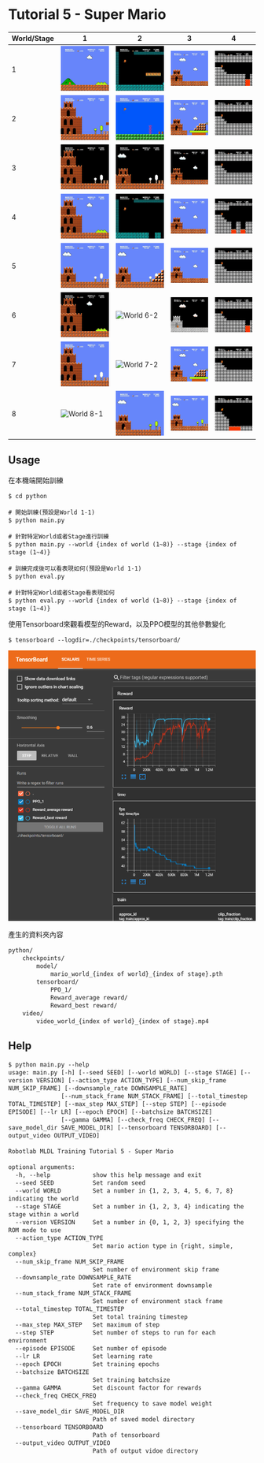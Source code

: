 # Tutorial 5 - Super Mario
|World/Stage|1|2|3|4|
|-|-|-|-|-|
|1|![World 1-1](./img/mario_world_1_1.gif)|![World 1-2](./img/mario_world_1_2.gif)|![World 1-3](./img/mario_world_1_3.gif)|![World 1-4](./img/mario_world_1_4.gif)|
|2|![World 2-1](./img/mario_world_2_1.gif)|![World 2-2](./img/mario_world_2_2.gif)|![World 2-3](./img/mario_world_2_3.gif)|![World 2-4](./img/mario_world_2_4.gif)|
|3|![World 3-1](./img/mario_world_3_1.gif)|![World 3-2](./img/mario_world_3_2.gif)|![World 3-3](./img/mario_world_3_3.gif)|![World 3-4](./img/mario_world_3_4.gif)|
|4|![World 4-1](./img/mario_world_4_1.gif)|![World 4-2](./img/mario_world_4_2.gif)|![World 4-3](./img/mario_world_4_3.gif)|![World 4-4](./img/mario_world_4_4.gif)|
|5|![World 5-1](./img/mario_world_5_1.gif)|![World 5-2](./img/mario_world_5_2.gif)|![World 5-3](./img/mario_world_5_3.gif)|![World 5-4](./img/mario_world_5_4.gif)|
|6|![World 6-1](./img/mario_world_6_1.gif)|![World 6-2](./img/mario_world_6_2.gif)|![World 6-3](./img/mario_world_6_3.gif)|![World 6-4](./img/mario_world_6_4.gif)|
|7|![World 7-1](./img/mario_world_7_1.gif)|![World 7-2](./img/mario_world_7_2.gif)|![World 7-3](./img/mario_world_7_3.gif)|![World 7-4](./img/mario_world_7_4.gif)|
|8|![World 8-1](./img/mario_world_8_1.gif)|![World 8-2](./img/mario_world_8_2.gif)|![World 8-3](./img/mario_world_8_3.gif)|![World 8-4](./img/mario_world_8_4.gif)|

## Usage
在本機端開始訓練
```shell
$ cd python

# 開始訓練(預設是World 1-1)
$ python main.py

# 針對特定World或者Stage進行訓練
$ python main.py --world {index of world (1~8)} --stage {index of stage (1~4)}

# 訓練完成後可以看表現如何(預設是World 1-1)
$ python eval.py

# 針對特定World或者Stage看表現如何
$ python eval.py --world {index of world (1~8)} --stage {index of stage (1~4)}
```

使用Tensorboard來觀看模型的Reward，以及PPO模型的其他參數變化
```shell
$ tensorboard --logdir=./checkpoints/tensorboard/
```

![tensorboard](./img/tutorial-5-tensorboard.png)

產生的資料夾內容
```shell
python/
    checkpoints/
        model/
            mario_world_{index of world}_{index of stage}.pth
        tensorboard/
            PPO_1/
            Reward_average reward/
            Reward_best reward/
    video/
        video_world_{index of world}_{index of stage}.mp4
```

## Help
```shell
$ python main.py --help
usage: main.py [-h] [--seed SEED] [--world WORLD] [--stage STAGE] [--version VERSION] [--action_type ACTION_TYPE] [--num_skip_frame NUM_SKIP_FRAME] [--downsample_rate DOWNSAMPLE_RATE]
               [--num_stack_frame NUM_STACK_FRAME] [--total_timestep TOTAL_TIMESTEP] [--max_step MAX_STEP] [--step STEP] [--episode EPISODE] [--lr LR] [--epoch EPOCH] [--batchsize BATCHSIZE]
               [--gamma GAMMA] [--check_freq CHECK_FREQ] [--save_model_dir SAVE_MODEL_DIR] [--tensorboard TENSORBOARD] [--output_video OUTPUT_VIDEO]

Robotlab MLDL Training Tutorial 5 - Super Mario

optional arguments:
  -h, --help            show this help message and exit
  --seed SEED           Set random seed
  --world WORLD         Set a number in {1, 2, 3, 4, 5, 6, 7, 8} indicating the world
  --stage STAGE         Set a number in {1, 2, 3, 4} indicating the stage within a world
  --version VERSION     Set a number in {0, 1, 2, 3} specifying the ROM mode to use
  --action_type ACTION_TYPE
                        Set mario action type in {right, simple, complex}
  --num_skip_frame NUM_SKIP_FRAME
                        Set number of environment skip frame
  --downsample_rate DOWNSAMPLE_RATE
                        Set rate of environment downsample
  --num_stack_frame NUM_STACK_FRAME
                        Set number of environment stack frame
  --total_timestep TOTAL_TIMESTEP
                        Set total training timestep
  --max_step MAX_STEP   Set maximum of step
  --step STEP           Set number of steps to run for each environment
  --episode EPISODE     Set number of episode
  --lr LR               Set learning rate
  --epoch EPOCH         Set training epochs
  --batchsize BATCHSIZE
                        Set training batchsize
  --gamma GAMMA         Set discount factor for rewards
  --check_freq CHECK_FREQ
                        Set frequency to save model weight
  --save_model_dir SAVE_MODEL_DIR
                        Path of saved model directory
  --tensorboard TENSORBOARD
                        Path of tensorboard
  --output_video OUTPUT_VIDEO
                        Path of output vidoe directory
```
